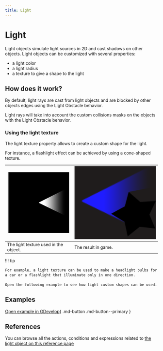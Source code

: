 ```yaml
---
title: Light
---
```

# Light

Light objects simulate light sources in 2D and cast shadows on other objects.
Light objects can be customized with several properties:

- a light color
- a light radius
- a texture to give a shape to the light

## How does it work?

By default, light rays are cast from light objects and are blocked by other objects edges using the Light Obstacle behavior.

Light rays will take into account the custom collisions masks on the objects with the Light Obstacle behavior.

### Using the light texture

The light texture property allows to create a custom shape for the light.

For instance, a flashlight effect can be achieved by using a cone-shaped texture.

| ![The light texture used in the object.](Cone_Light.png) | ![The result of a light texture in game](result_light_texture.png) |
|---|---|
| The light texture used in the object. | The result in game. |

!!! tip

    For example, a light texture can be used to make a headlight bulbs for a car or a flashlight that illuminate only in one direction.

    Open the following example to see how light custom shapes can be used.

## Examples

[Open example in GDevelop](https://editor.gdevelop.io/?project=example://lights){ .md-button .md-button--primary }

## References

You can browse all the actions, conditions and expressions related to [the light object on this reference page](/gdevelop5/all-features/lighting/reference/)